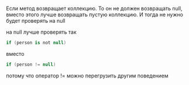 Если метод возвращает коллекцию. То он не должен возвращать null, вместо этого лучше возвращать пустую коллекцию. И тогда не нужно будет проверять на null


на null лучше проверять так
```csharp
if (person is not null)
```

вместо
```csharp
if (person != null)
```

потому что  оператор != можно перегрузить другим поведением